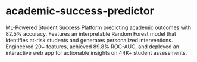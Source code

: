 # academic-success-predictor
ML-Powered Student Success Platform predicting academic outcomes with 82.5% accuracy. Features an interpretable Random Forest model that identifies at-risk students and generates personalized interventions. Engineered 20+ features, achieved 89.8% ROC-AUC, and deployed an interactive web app for actionable insights on 44K+ student assessments. 
